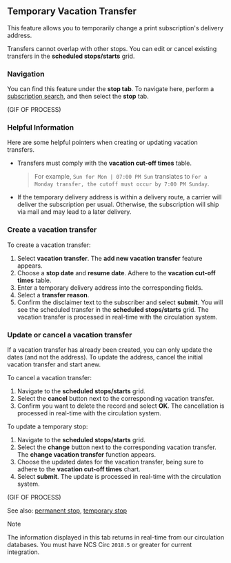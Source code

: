 ## Temporary Vacation Transfer

This feature allows you to temporarily change a print subscription's delivery address.

Transfers cannot overlap with other stops. You can edit or cancel existing transfers in the **scheduled stops/starts** grid.

### Navigation

You can find this feature under the **stop tab**. To navigate here, perform a [subscription search](www.subsearch.com), and then select the **stop** tab.

(GIF OF PROCESS)

### Helpful Information

Here are some helpful pointers when creating or updating vacation transfers.

- Transfers must comply with the **vacation cut-off times** table.
    > For example, `Sun for Mon | 07:00 PM Sun` translates to `For a Monday transfer, the cutoff must occur by 7:00 PM Sunday`.
- If the temporary delivery address is within a delivery route, a carrier will deliver the subscription per usual. Otherwise, the subscription will ship via mail and may lead to a later delivery.

### Create a vacation transfer

To create a vacation transfer:

1. Select **vacation transfer**. The **add new vacation transfer** feature appears.
2. Choose a **stop date** and **resume date**. Adhere to the **vacation cut-off times** table.
3. Enter a temporary delivery address into the corresponding fields.
4. Select a **transfer reason**.
5. Confirm the disclaimer text to the subscriber and select **submit**. You will see the scheduled transfer in the **scheduled stops/starts** grid. The vacation transfer is processed in real-time with the circulation system.

### Update or cancel a vacation transfer

If a vacation transfer has already been created, you can only update the dates (and not the address). To update the address, cancel the initial vacation transfer and start anew.

To cancel a vacation transfer:

1. Navigate to the **scheduled stops/starts** grid.
2. Select the **cancel** button next to the corresponding vacation transfer.
3. Confirm you want to delete the record and select **OK**. The cancellation is processed in real-time with the circulation system.

To update a temporary stop:

1. Navigate to the **scheduled stops/starts** grid.
2. Select the **change** button next to the corresponding vacation transfer. The **change vacation transfer** function appears.
3. Choose the updated dates for the vacation transfer, being sure to adhere to the **vacation cut-off times** chart.
4. Select **submit**. The update is processed in real-time with the circulation system.

(GIF OF PROCESS)

See also: [permanent stop](example.com), [temporary stop](example.com)

> [!NOTE]
> The information displayed in this tab returns in real-time from our circulation databases.
> You must have NCS Circ `2018.5` or greater for current integration.

<br><br><br><br><br><br><br><br><br><br>